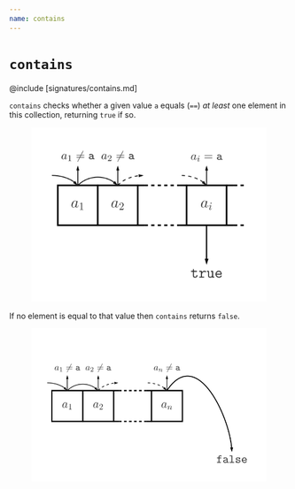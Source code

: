 ```yaml
---
name: contains
---
```


# `contains`

@include [signatures/contains.md]

`contains` checks whether a given value `a` equals (`==`) _at least_ one element in this collection, returning `true` if so.

<figure class="diagram">
  <img src="images/contains.svg" alt="contains function">
  <!-- <figcaption class="diagram-desc"></figcaption> -->
</figure>

If no element is equal to that value then `contains` returns `false`.

<figure class="diagram">
  <img src="images/contains.2.svg" alt="contains function">
  <!-- <figcaption class="diagram-desc"></figcaption> -->
</figure>
